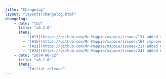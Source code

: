 ```yaml
---
title: "Changelog"
layout: "layouts/changelog.html"
changelog:
    - date: "tbd"
      title: "v0.2.0"
      items:
        - "[#13](https://github.com/Mr-Mappie/mappie/issues/13) added support for declaring a mapper without an implementation of map."
        - "[#16](https://github.com/Mr-Mappie/mappie/issues/16) improved resolution of explicit parameter names."
        - "[#21](https://github.com/Mr-Mappie/mappie/issues/21) added global configuration option to report all warnings as errors."
        - "[#24](https://github.com/Mr-Mappie/mappie/issues/24) added explicit mapping fromValue as a replacement of the much more restricting fromConstant."
    - date: "2024-06-22"
      title: "v0.1.0"
      items:
        - "Initial release"
---
```

